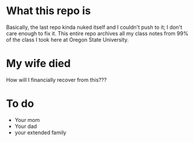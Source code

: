 # What this repo is
Basically, the last repo kinda nuked itself and I couldn't push to it; I 
don't care enough to fix it. This entire repo archives all my class notes
from 99% of the class I took here at Oregon State University. 

# My wife died
How will I financially recover from this???

# To do 
- Your mom
- Your dad
- your extended family
